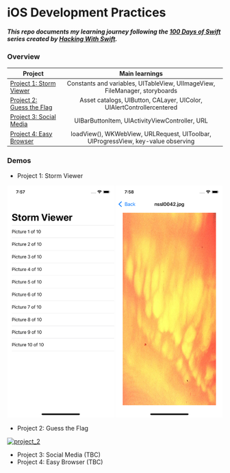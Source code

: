 # iOS Development Practices

***This repo documents my learning journey following the [100 Days of Swift](https://www.hackingwithswift.com/read) series created by [Hacking With Swift](https://www.hackingwithswift.com/).***

### Overview

| Project    | Main learnings |
| ---------------- |:-------------:|
| [Project 1: Storm Viewer](https://www.hackingwithswift.com/read/1/overview) | Constants and variables, UITableView, UIImageView, FileManager, storyboards |
| [Project 2: Guess the Flag](https://www.hackingwithswift.com/read/2/overview) | Asset catalogs, UIButton, CALayer, UIColor, UIAlertControllercentered |
| [Project 3: Social Media](https://www.hackingwithswift.com/read/3/overview) | UIBarButtonItem, UIActivityViewController, URL |
| [Project 4: Easy Browser](https://www.hackingwithswift.com/read/4/overview) | loadView(), WKWebView, URLRequest, UIToolbar, UIProgressView, key-value observing |

### Demos

* Project 1: Storm Viewer

<img width=250 src="https://github.com/qingqingqingli/iOS_practices/blob/main/demo/project1_1.png"> <img width=250 src="https://github.com/qingqingqingli/iOS_practices/blob/main/demo/project1_2.png">

* Project 2: Guess the Flag

[![project_2](https://github.com/qingqingqingli/iOS_practices/blob/main/demo/project2.gif)](https://github.com/qingqingqingli/iOS_practices)

* Project 3: Social Media (TBC)
* Project 4: Easy Browser (TBC)
